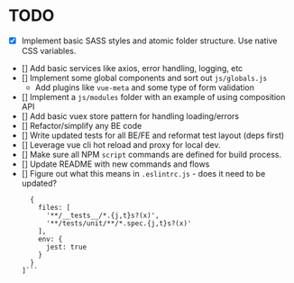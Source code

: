 # TODO

- [X] Implement basic SASS styles and atomic folder structure. Use native CSS variables.
- [] Add basic services like axios, error handling, logging, etc
- [] Implement some global components and sort out `js/globals.js`
  - Add plugins like `vue-meta` and some type of form validation
- [] Implement a `js/modules` folder with an example of using composition API
- [] Add basic vuex store pattern for handling loading/errors
- [] Refactor/simplify any BE code
- [] Write updated tests for all BE/FE and reformat test layout (deps first)
- [] Leverage vue cli hot reload and proxy for local dev.
- [] Make sure all NPM `script` commands are defined for build process.
- [] Update README with new commands and flows
- [] Figure out what this means in `.eslintrc.js` - does it need to be updated?
    ```overrides: [
      {
        files: [
          '**/__tests__/*.{j,t}s?(x)',
          '**/tests/unit/**/*.spec.{j,t}s?(x)'
        ],
        env: {
          jest: true
        }
      }
    ]```
